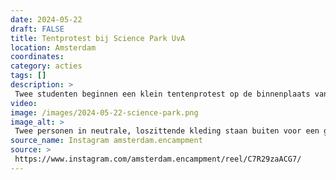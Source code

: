 ```yaml
---
date: 2024-05-22
draft: FALSE
title: Tentprotest bij Science Park UvA
location: Amsterdam
coordinates: 
category: acties
tags: []
description: > 
 Twee studenten beginnen een klein tentenprotest op de binnenplaats van het hoofdgebouw van het Science Park van de Universiteit van Amsterdam. 
video: 
image: /images/2024-05-22-science-park.png
image_alt: > 
 Twee personen in neutrale, loszittende kleding staan buiten voor een gebouw met houten, metaal en glazen bekleding en daarvoor verschillende bomen. De personen glimlachen en hun armen handen rustig langs hun lichaam. Op de achtergrond staan een blauwe en een groen-grijze kampeertent, met een spandoek met daarop de boodschap (in het Engels): 'Wetenschapspark tegen genocide'.
source_name: Instagram amsterdam.encampment
source: > 
 https://www.instagram.com/amsterdam.encampment/reel/C7R29zaACG7/
---
```


